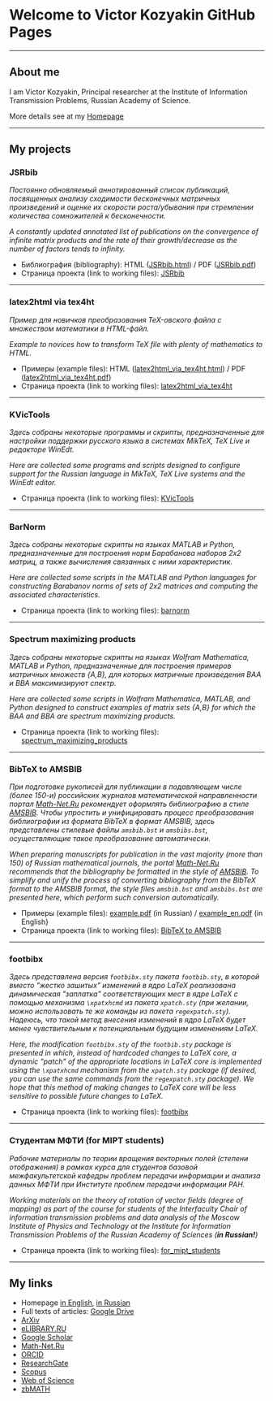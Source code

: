 # Welcome to Victor Kozyakin GitHub Pages

---

## About me

I am Victor Kozyakin, Principal researcher at the Institute of Information Transmission Problems, Russian Academy of Science.

More details see at my [Homepage](http://iitp.ru/en/users/46.htm)

---

## My projects

### JSRbib

*Постоянно обновляемый аннотированный список публикаций, посвященных анализу сходимости бесконечных матричных произведений и оценке их скорости роста/убывания при стремлении количества сомножителей к бесконечности.*

*A constantly updated annotated list of publications on the convergence of infinite matrix products and the rate of their growth/decrease as the number of factors tends to infinity.*

- Библиография (bibliography): HTML ([JSRbib.html](https://kozyakin.github.io/files/jsrbib/JSRbib.html)) / PDF ([JSRbib.pdf](https://kozyakin.github.io/files/jsrbib/JSRbib.pdf))
- Страница проекта (link to working files): [JSRbib](https://github.com/kozyakin/JSRbib)

---

### latex2html via tex4ht

*Пример для новичков преобразования  TeX-овского файла с множеством математики в HTML-файл.*

*Example to novices how to transform TeX file with plenty of mathematics to HTML.*

- Примеры (еxample files): HTML ([latex2html_via_tex4ht.html](https://kozyakin.github.io/files/latex2html/latex2html_via_tex4ht.html)) / PDF ([latex2html_via_tex4ht.pdf](https://kozyakin.github.io/files/latex2html/latex2html_via_tex4ht.pdf))
- Страница проекта (link to working files): [latex2html_via_tex4ht](https://github.com/kozyakin/latex2html_via_tex4ht)

---

### KVicTools

*Здесь собраны некоторые программы и скрипты, предназначенные для настройки поддержки русского языка в системах MikTeX, TeX Live и редакторе WinEdt.*

*Here are collected some programs and scripts designed to configure support for the Russian language in MikTeX, TeX Live systems and the WinEdt editor.*

- Страница проекта (link to working files): [KVicTools](https://github.com/kozyakin/KVicTools)

---

### BarNorm

*Здесь собраны некоторые скрипты на языках MATLAB и Python, предназначенные для построения норм Барабанова наборов 2x2 матриц, а также вычисления связанных с ними характеристик.*

*Here are collected some scripts in the MATLAB and Python languages for constructing Barabanov norms of sets of 2x2 matrices and computing the associated characteristics.*

- Страница проекта (link to working files): [barnorm](https://github.com/kozyakin/barnorm)

---

### Spectrum maximizing products

*Здесь собраны некоторые скрипты на языках Wolfram Mathematica, MATLAB и Python, предназначенные для построения примеров матричных множеств {A,B}, для которых матричные произведения BAA и BBA максимизируют спектр.*

*Here are collected some scripts in Wolfram Mathematica, MATLAB, and Python designed to construct examples of matrix sets {A,B} for which the BAA and BBA are spectrum maximizing products.* 

- Страница проекта (link to working files): [spectrum_maximizing_products](https://github.com/kozyakin/spectrum_maximizing_products)

---

### BibTeX to AMSBIB

*При подготовке рукописей для публикации в подавляющем числе (более 150-и) российских журналов математической направленности портал [Math-Net.Ru](https://www.mathnet.ru/) рекомендует оформлять библиографию в стиле [AMSBIB](https://www.mathnet.ru/poffice/amsbibpackage.phtml?wshow=amsbibpackage&option_lang=rus). Чтобы упростить и унифицировать процесс преобразования библиографии из формата BibTeX в формат AMSBIB, здесь представлены стилевые файлы `amsbib.bst` и `amsbibs.bst`, осуществляющие такое преобразование автоматически.*

*When preparing manuscripts for publication in the vast majority (more than 150) of Russian mathematical journals, the portal [Math-Net.Ru](https://www.mathnet.ru/index.phtml?&option_lang=eng) recommends that the bibliography be formatted in the style of [AMSBIB](https://www.mathnet.ru/poffice/amsbibpackage.phtml?wshow=amsbibpackage&option_lang=eng). To simplify and unify the process of converting bibliography from the BibTeX format to the AMSBIB format, the style files `amsbib.bst` and `amsbibs.bst` are presented here, which perform such conversion automatically.*

- Примеры (example files): [example.pdf](https://kozyakin.github.io/files/bibtex_to_amsbib/example.pdf) (in Russian) / [example_en.pdf](https://kozyakin.github.io/files/bibtex_to_amsbib/example_en.pdf) (in English}
- Страница проекта (link to working files): [BibTeX to AMSBIB](https://github.com/kozyakin/bibtex_to_amsbib)

---

### footbibx

*Здесь представлена версия `footbibx.sty` пакета `footbib.sty`, в которой вместо "жестко зашитых" изменений в ядро LaTeX реализована динамическая "заплатка" соответствующих мест в ядре LaTeX с помощью механизма `\xpatxhcmd` из пакета `xpatch.sty` (при желании, можно использовать те же команды из пакета `regexpatch.sty`). Надеюсь, что такой метод внесения изменений в ядро LaTeX будет менее чувствительным к потенциальным будущим изменениям LaTeX.*

*Here, the modification `footbibx.sty` of the `footbib.sty` package is presented in which, instead of hardcoded changes to LaTeX core, a dynamic "patch" of the appropriate locations in LaTeX core is implemented using the `\xpatxhcmd` mechanism from the `xpatch.sty` package (if desired, you can use the same commands from the `regexpatch.sty` package). We hope that this method of making changes to LaTeX core will be less sensitive to possible future changes to LaTeX.*

- Страница проекта (link to working files): [footbibx](https://github.com/kozyakin/footbibx)

---

### Студентам МФТИ (for MIPT students)

*Рабочие материалы по теории вращения векторных полей (степени отображения) в рамках курса для студентов базовой межфакультетской кафедры проблем передачи информации и анализа данных МФТИ при Институте проблем передачи информации РАН.*

*Working materials on the theory of rotation of vector fields (degree of mapping) as part of the course for students of the Interfaculty Chair of information transmission problems and data analysis of the Moscow Institute of Physics and Technology at the Institute for Information Transmission Problems of the Russian Academy of Sciences (**in Russian!**)*

- Страница проекта (link to working files): [for_mipt_students](https://kozyakin.github.io/files/for_mipt_students/)

---

## My links

- Homepage [in English](http://iitp.ru/en/users/46.htm), [in Russian](http://iitp.ru/ru/users/46.htm)
- Full texts of articles: [Google Drive](https://drive.google.com/drive/folders/0Bxw63g5l4P7pM3JSU0RQTjlGSjQ?resourcekey=0-h4Sb2EpehJVqlHZ_oRIz-A)
- [ArXiv](https://arxiv.org/a/kozyakin_v_1)
- [eLIBRARY.RU](https://elibrary.ru/author_items.asp?spin=6507-5516)
- [Google Scholar](https://scholar.google.com/citations?user=QuhA8hoAAAAJ)
- [Math-Net.Ru](http://mathnet.ru/rus/person17907)
- [ORCID](https://orcid.org/0000-0002-6465-0040)
- [ResearchGate](https://researchgate.net/profile/Victor_Kozyakin/)
- [Scopus](https://scopus.com/authid/detail.url?authorId=7003617925)
- [Web of Science](https://www.webofscience.com/wos/author/record/L-2971-2013)
- [zbMATH](https://zbmath.org/authors/?q=ai:kozyakin.victor-s)
